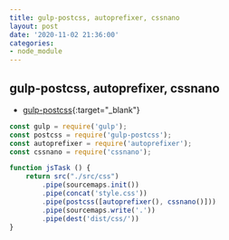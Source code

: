 ```yaml
---
title: gulp-postcss, autoprefixer, cssnano
layout: post
date: '2020-11-02 21:36:00'
categories:
- node_module
---
```


## gulp-postcss, autoprefixer, cssnano

* [gulp-postcss](https://www.npmjs.com/package/gulp-postcss){:target="_blank"}

```javascript
const gulp = require('gulp');
const postcss = require('gulp-postcss');
const autoprefixer = require('autoprefixer');
const cssnano = require('cssnano');

function jsTask () {
    return src("./src/css")
        .pipe(sourcemaps.init())
        .pipe(concat('style.css'))
        .pipe(postcss([autoprefixer(), cssnano()]))
        .pipe(sourcemaps.write('.'))
        .pipe(dest('dist/css/'))
}
```

